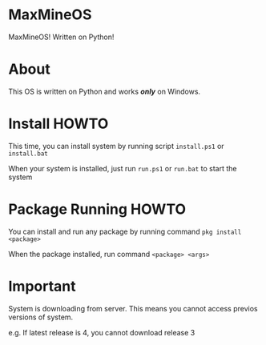 # MaxMineOS
MaxMineOS! Written on Python!
# About
This OS is written on Python and works ***only*** on Windows.
# Install HOWTO
This time, you can install system by running script `install.ps1` or `install.bat`

When your system is installed, just run `run.ps1` or `run.bat` to start the system

# Package Running HOWTO
You can install and run any package by running command `pkg install <package>`

When the package installed, run command `<package> <args>`

# Important
System is downloading from server.
This means you cannot access previos versions of system. 

e.g. If latest release is 4, you cannot download release 3
